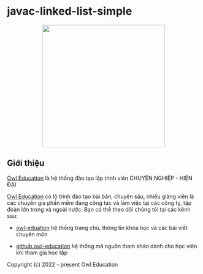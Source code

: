 # javac-linked-list-simple


<p align="center">
  <img width="320" src="https://owl.edu.vn/wp-content/uploads/2023/01/owl-logo-2.png">
</p>

## Giới thiệu

[Owl Education](https://owl.edu.vn) là hệ thống đào tạo lập trình viên CHUYÊN NGHIỆP - HIỆN ĐẠI

[Owl Education](https://owl.edu.vn) có lộ trình đào tạo bài bản, chuyên sâu, nhiều giảng viên là các chuyên gia phần mềm đang công tác và làm việc tại các công ty, tập đoàn lớn trong và ngoài nước. Bạn có thể theo dõi chúng tôi tại các kênh sau:

- [owl-eduation](https://owl.edu.vn/) hệ thống trang chủ, thông tin khóa học và các bài viết chuyên môn
  
- [github.owl-education](https://github.com/Owl-Education) hệ thống mã nguồn tham khảo dành cho học viên khi tham gia học tập



Copyright (c) 2022 - present Owl Education
